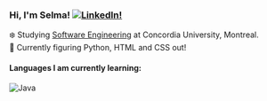 ### Hi, I'm Selma! [![LinkedIn!](https://img.shields.io/badge/LinkedIn-%230077B5.svg?logo=linkedin&logoColor=white)](https://www.linkedin.com/in/selma-b%C3%A9doui/)

:snowflake: Studying [Software Engineering](https://www.concordia.ca/academics/undergraduate/software-engineering.html) at Concordia University, Montreal.<br/>
:thought_balloon: Currently figuring Python, HTML and CSS out! <br/>


#### Languages I am currently learning:
![Java](https://img.shields.io/badge/java-%23ED8B00.svg?style=for-the-badge&logo=openjdk&logoColor=white) 
